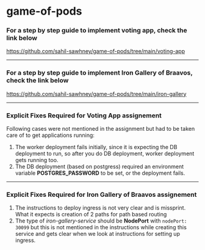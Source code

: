 # game-of-pods

### For a step by step guide to implement voting app, check the link below

https://github.com/sahil-sawhney/game-of-pods/tree/main/voting-app

---

### For a step by step guide to implement Iron Gallery of Braavos, check the link below

https://github.com/sahil-sawhney/game-of-pods/tree/main/iron-gallery

---

### Explicit Fixes Required for Voting App assignement
Following cases were not mentioned in the assignment but had to be taken care of to get applications running:  
1. The worker deployment fails initially, since it is expecting the DB deployment to run, so after you do DB deployment, worker deployment gets running too.
2. The DB deployment (based on postgress) required an environment variable **POSTGRES_PASSWORD** to be set, or the deployment fails.

---

### Explicit Fixes Required for Iron Gallery of Braavos assignement
1. The instructions to deploy ingress is not very clear and is missprint. What it expects is creation of 2 paths for path based routing
2. The type of *iron-gallery-service* should be **NodePort** with `nodePort: 30099` but this is not mentioned in the instructions while creating this service and gets clear when we look at instructions for setting up ingress.
